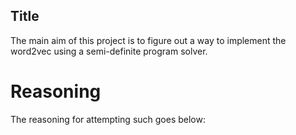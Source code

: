 Title
-----
The main aim of this project is to figure out a way to implement the word2vec using a semi-definite program solver.

# Reasoning

The reasoning for attempting such goes below: